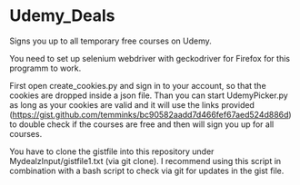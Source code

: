 # Udemy_Deals
Signs you up to all temporary free courses on Udemy.

You need to set up selenium webdriver with geckodriver for Firefox for this programm to work.

First open create_cookies.py and sign in to your account, so that the cookies are dropped inside a json file. Than you can start UdemyPicker.py as long as your cookies are valid and it will use the links provided (https://gist.github.com/temminks/bc90582aadd7d466fef67aed524d886d) to double check if the courses are free and then will sign you up for all courses.

You have to clone the gistfile into this repository under MydealzInput/gistfile1.txt (via git clone).
I recommend using this script in combination with a bash script to check via git for updates in the gist file.
